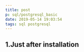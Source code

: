 ```yaml
---
title: post
p: sql/postgresql_basic
date: 2019-05-14 19:03:54
tags: sql postgresql
---
```


## 1.Just after installation


